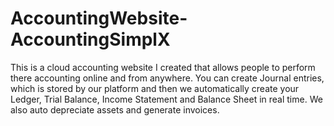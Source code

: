 # AccountingWebsite-AccountingSimplX
This is a cloud accounting website I created that allows people to perform there accounting online and from anywhere. You can create Journal entries, which is stored by our platform and then we automatically create your Ledger, Trial Balance, Income Statement and Balance Sheet in real time.  We also auto depreciate assets and generate invoices.
